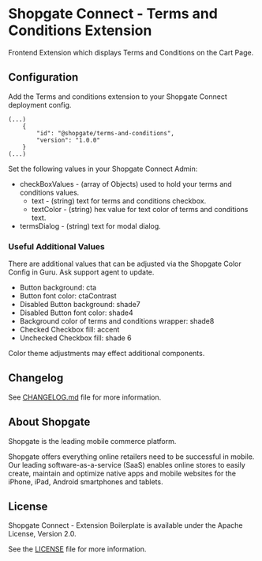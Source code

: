 # Shopgate Connect - Terms and Conditions Extension

Frontend Extension which displays Terms and Conditions on the Cart Page.

## Configuration
Add the Terms and conditions extension to your Shopgate Connect deployment config. 

```
(...)
    {
        "id": "@shopgate/terms-and-conditions",
        "version": "1.0.0"
    }
(...)
```

Set the following values in your Shopgate Connect Admin:
* checkBoxValues - (array of Objects) used to hold your terms and conditions values.
    * text - (string) text for terms and conditions checkbox.
    * textColor - (string) hex value for text color of terms and conditions text.
* termsDialog - (string) text for modal dialog.

### Useful Additional Values
There are additional values that can be adjusted via the Shopgate Color Config in Guru. Ask support agent to update.

* Button background: cta
* Button font color: ctaContrast
* Disabled Button background: shade7
* Disabled Button font color: shade4
* Background color of terms and conditions wrapper: shade8
* Checked Checkbox fill: accent
* Unchecked Checkbox fill: shade 6

Color theme adjustments may effect additional components.

## Changelog

See [CHANGELOG.md](CHANGELOG.md) file for more information.

## About Shopgate

Shopgate is the leading mobile commerce platform.

Shopgate offers everything online retailers need to be successful in mobile. Our leading
software-as-a-service (SaaS) enables online stores to easily create, maintain and optimize native
apps and mobile websites for the iPhone, iPad, Android smartphones and tablets.

## License

Shopgate Connect - Extension Boilerplate is available under the Apache License, Version 2.0.

See the [LICENSE](./LICENSE) file for more information.
